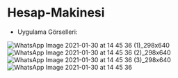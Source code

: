 # Hesap-Makinesi

- Uygulama Görselleri: 

![WhatsApp Image 2021-01-30 at 14 45 36 (1)_298x640](https://user-images.githubusercontent.com/58858983/106356251-595f2900-630f-11eb-84af-4d68d3588b32.jpg)
![WhatsApp Image 2021-01-30 at 14 45 36 (2)_298x640](https://user-images.githubusercontent.com/58858983/106356260-7267da00-630f-11eb-818b-0560f8f51a8e.jpg)
![WhatsApp Image 2021-01-30 at 14 45 36 (3)_298x640](https://user-images.githubusercontent.com/58858983/106356267-7c89d880-630f-11eb-8beb-8ff4bb990089.jpg)
![WhatsApp Image 2021-01-30 at 14 45 36](https://user-images.githubusercontent.com/58858983/106356128-397b3580-630e-11eb-9af7-d9d5bd2ff070.jpeg)
